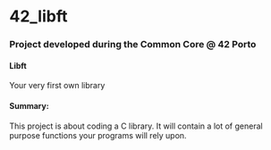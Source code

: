 # 42_libft
### Project developed during the Common Core @ 42 Porto


#### Libft
Your very first own library

#### Summary:
This project is about coding a C library.
It will contain a lot of general purpose functions your programs will rely upon.
